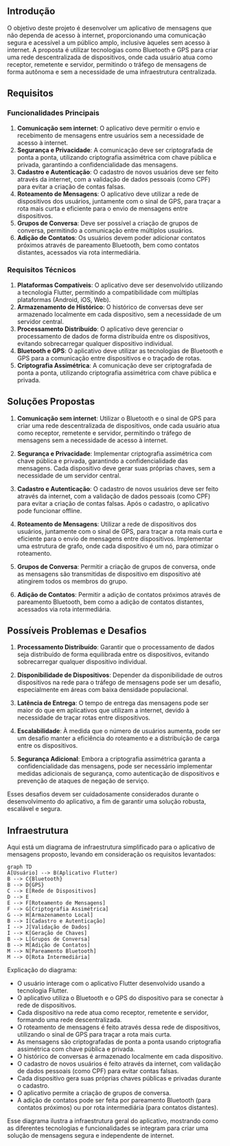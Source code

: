 ## Introdução

O objetivo deste projeto é desenvolver um aplicativo de mensagens que não dependa de acesso à internet, proporcionando uma comunicação segura e acessível a um público amplo, inclusive àqueles sem acesso à internet. A proposta é utilizar tecnologias como Bluetooth e GPS para criar uma rede descentralizada de dispositivos, onde cada usuário atua como receptor, remetente e servidor, permitindo o tráfego de mensagens de forma autônoma e sem a necessidade de uma infraestrutura centralizada.

## Requisitos

### Funcionalidades Principais

1. **Comunicação sem internet**: O aplicativo deve permitir o envio e recebimento de mensagens entre usuários sem a necessidade de acesso à internet.
2. **Segurança e Privacidade**: A comunicação deve ser criptografada de ponta a ponta, utilizando criptografia assimétrica com chave pública e privada, garantindo a confidencialidade das mensagens.
3. **Cadastro e Autenticação**: O cadastro de novos usuários deve ser feito através da internet, com a validação de dados pessoais (como CPF) para evitar a criação de contas falsas.
4. **Roteamento de Mensagens**: O aplicativo deve utilizar a rede de dispositivos dos usuários, juntamente com o sinal de GPS, para traçar a rota mais curta e eficiente para o envio de mensagens entre dispositivos.
5. **Grupos de Conversa**: Deve ser possível a criação de grupos de conversa, permitindo a comunicação entre múltiplos usuários.
6. **Adição de Contatos**: Os usuários devem poder adicionar contatos próximos através de pareamento Bluetooth, bem como contatos distantes, acessados via rota intermediária.

### Requisitos Técnicos

1. **Plataformas Compatíveis**: O aplicativo deve ser desenvolvido utilizando a tecnologia Flutter, permitindo a compatibilidade com múltiplas plataformas (Android, iOS, Web).
2. **Armazenamento de Histórico**: O histórico de conversas deve ser armazenado localmente em cada dispositivo, sem a necessidade de um servidor central.
3. **Processamento Distribuído**: O aplicativo deve gerenciar o processamento de dados de forma distribuída entre os dispositivos, evitando sobrecarregar qualquer dispositivo individual.
4. **Bluetooth e GPS**: O aplicativo deve utilizar as tecnologias de Bluetooth e GPS para a comunicação entre dispositivos e o traçado de rotas.
5. **Criptografia Assimétrica**: A comunicação deve ser criptografada de ponta a ponta, utilizando criptografia assimétrica com chave pública e privada.

## Soluções Propostas

1. **Comunicação sem internet**: Utilizar o Bluetooth e o sinal de GPS para criar uma rede descentralizada de dispositivos, onde cada usuário atua como receptor, remetente e servidor, permitindo o tráfego de mensagens sem a necessidade de acesso à internet.

2. **Segurança e Privacidade**: Implementar criptografia assimétrica com chave pública e privada, garantindo a confidencialidade das mensagens. Cada dispositivo deve gerar suas próprias chaves, sem a necessidade de um servidor central.

3. **Cadastro e Autenticação**: O cadastro de novos usuários deve ser feito através da internet, com a validação de dados pessoais (como CPF) para evitar a criação de contas falsas. Após o cadastro, o aplicativo pode funcionar offline.

4. **Roteamento de Mensagens**: Utilizar a rede de dispositivos dos usuários, juntamente com o sinal de GPS, para traçar a rota mais curta e eficiente para o envio de mensagens entre dispositivos. Implementar uma estrutura de grafo, onde cada dispositivo é um nó, para otimizar o roteamento.

5. **Grupos de Conversa**: Permitir a criação de grupos de conversa, onde as mensagens são transmitidas de dispositivo em dispositivo até atingirem todos os membros do grupo.

6. **Adição de Contatos**: Permitir a adição de contatos próximos através de pareamento Bluetooth, bem como a adição de contatos distantes, acessados via rota intermediária.

## Possíveis Problemas e Desafios

1. **Processamento Distribuído**: Garantir que o processamento de dados seja distribuído de forma equilibrada entre os dispositivos, evitando sobrecarregar qualquer dispositivo individual.

2. **Disponibilidade de Dispositivos**: Depender da disponibilidade de outros dispositivos na rede para o tráfego de mensagens pode ser um desafio, especialmente em áreas com baixa densidade populacional.

3. **Latência de Entrega**: O tempo de entrega das mensagens pode ser maior do que em aplicativos que utilizam a internet, devido à necessidade de traçar rotas entre dispositivos.

4. **Escalabilidade**: À medida que o número de usuários aumenta, pode ser um desafio manter a eficiência do roteamento e a distribuição de carga entre os dispositivos.

5. **Segurança Adicional**: Embora a criptografia assimétrica garanta a confidencialidade das mensagens, pode ser necessário implementar medidas adicionais de segurança, como autenticação de dispositivos e prevenção de ataques de negação de serviço.

Esses desafios devem ser cuidadosamente considerados durante o desenvolvimento do aplicativo, a fim de garantir uma solução robusta, escalável e segura.

## Infraestrutura

Aqui está um diagrama de infraestrutura simplificado para o aplicativo de mensagens proposto, levando em consideração os requisitos levantados:

```mermaid
graph TD
A[Usuário] --> B(Aplicativo Flutter)
B --> C{Bluetooth}
B --> D{GPS}
C --> E[Rede de Dispositivos]
D --> E
E --> F[Roteamento de Mensagens]
F --> G[Criptografia Assimétrica]
G --> H[Armazenamento Local]
B --> I[Cadastro e Autenticação]
I --> J[Validação de Dados]
I --> K[Geração de Chaves]
B --> L[Grupos de Conversa]
B --> M[Adição de Contatos]
M --> N[Pareamento Bluetooth]
M --> O[Rota Intermediária]
```

Explicação do diagrama:

- O usuário interage com o aplicativo Flutter desenvolvido usando a tecnologia Flutter.
- O aplicativo utiliza o Bluetooth e o GPS do dispositivo para se conectar à rede de dispositivos.
- Cada dispositivo na rede atua como receptor, remetente e servidor, formando uma rede descentralizada.
- O roteamento de mensagens é feito através dessa rede de dispositivos, utilizando o sinal de GPS para traçar a rota mais curta.
- As mensagens são criptografadas de ponta a ponta usando criptografia assimétrica com chave pública e privada.
- O histórico de conversas é armazenado localmente em cada dispositivo.
- O cadastro de novos usuários é feito através da internet, com validação de dados pessoais (como CPF) para evitar contas falsas.
- Cada dispositivo gera suas próprias chaves públicas e privadas durante o cadastro.
- O aplicativo permite a criação de grupos de conversa.
- A adição de contatos pode ser feita por pareamento Bluetooth (para contatos próximos) ou por rota intermediária (para contatos distantes).

Esse diagrama ilustra a infraestrutura geral do aplicativo, mostrando como as diferentes tecnologias e funcionalidades se integram para criar uma solução de mensagens segura e independente de internet.

